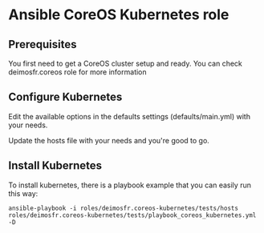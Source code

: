 Ansible CoreOS Kubernetes role
==============================

Prerequisites
-------------

You first need to get a CoreOS cluster setup and ready. You can check
deimosfr.coreos role for more information

Configure Kubernetes
--------------------

Edit the available options in the defaults settings (defaults/main.yml) with
your needs.

Update the hosts file with your needs and you're good to go.

Install Kubernetes
------------------

To install kubernetes, there is a playbook example that you can easily run this way:

```
ansible-playbook -i roles/deimosfr.coreos-kubernetes/tests/hosts roles/deimosfr.coreos-kubernetes/tests/playbook_coreos_kubernetes.yml -D
```
